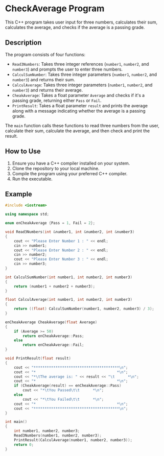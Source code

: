 # CheckAverage Program

This C++ program takes user input for three numbers, calculates their sum, calculates the average, and checks if the average is a passing grade.

## Description

The program consists of four functions:
- `Read3Numbers`: Takes three integer references (`number1`, `number2`, and `number3`) and prompts the user to enter three numbers.
- `CalculSumNumber`: Takes three integer parameters (`number1`, `number2`, and `number3`) and returns their sum.
- `CalculAverage`: Takes three integer parameters (`number1`, `number2`, and `number3`) and returns their average.
- `CheakAverage`: Takes a float parameter `Average` and checks if it's a passing grade, returning either `Pass` or `Fail`.
- `PrintResult`: Takes a float parameter `result` and prints the average along with a message indicating whether the average is a passing grade.

The `main` function calls these functions to read three numbers from the user, calculate their sum, calculate the average, and then check and print the result.

## How to Use

1. Ensure you have a C++ compiler installed on your system.
2. Clone the repository to your local machine.
3. Compile the program using your preferred C++ compiler.
4. Run the executable.

## Example

```cpp
#include <iostream>

using namespace std;

enum enCheakAverage {Pass = 1, Fail = 2};

void Read3Numbers(int &number1, int &number2, int &number3)
{
    cout << "Please Enter Number 1 : " << endl;
    cin >> number1;
    cout << "Please Enter Number 2 : " << endl;
    cin >> number2;
    cout << "Please Enter Number 3 : " << endl;
    cin >> number3;
}

int CalculSumNumber(int number1, int number2, int number3)
{
    return (number1 + number2 + number3);
}

float CalculAverage(int number1, int number2, int number3)
{
    return ((float) CalculSumNumber(number1, number2, number3) / 3);
}

enCheakAverage CheakAverage(float Average)
{
    if (Average >= 50)
        return enCheakAverage::Pass;
    else
        return enCheakAverage::Fail;
}

void PrintResult(float result)
{
    cout << "***************************************\n";
    cout << "*                                     *\n";
    cout << "*\tThe average is: " << result << "\t      *\n";
    cout << "*                                     *\n";
    if (CheakAverage(result) == enCheakAverage::Pass)
        cout << "*\tYou Passed\t\t      *\n";
    else
        cout << "*\tYou Failed\t\t      *\n";
    cout << "*                                     *\n";
    cout << "***************************************\n";
}

int main()
{
    int number1, number2, number3;
    Read3Numbers(number1, number2, number3);
    PrintResult(CalculAverage(number1, number2, number3));
    return 0;
}
